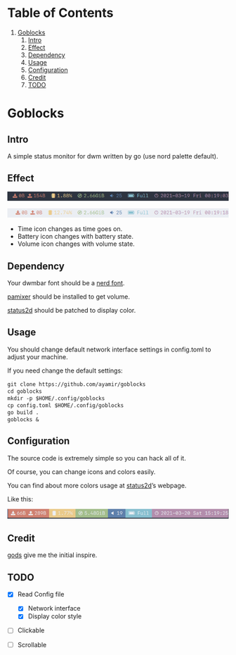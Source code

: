 
# Table of Contents

1.  [Goblocks](#org4fe7b3f)
    1.  [Intro](#org1ada354)
    2.  [Effect](#org47d93a1)
    3.  [Dependency](#org68f9563)
    4.  [Usage](#org7918c71)
    5.  [Configuration](#orga794274)
    6.  [Credit](#org42b387b)
    7.  [TODO](#orgad55678)


<a id="org4fe7b3f"></a>

# Goblocks


<a id="org1ada354"></a>

## Intro

A simple status monitor for dwm written by go (use nord palette default).


<a id="org47d93a1"></a>

## Effect

![dark](./shot/dark.png)

![light](./shot/light.png)

-   Time icon changes as time goes on.
-   Battery icon changes with battery state.
-   Volume icon changes with volume state.


<a id="org68f9563"></a>

## Dependency

Your dwmbar font should be a [nerd font](https://github.com/ryanoasis/nerd-fonts).

[pamixer](https://github.com/cdemoulins/pamixer) should be installed to get volume.

[status2d](https://dwm.suckless.org/patches/status2d/) should be patched to display color.


<a id="org7918c71"></a>

## Usage

You should change default network interface settings in config.toml to adjust your machine.

If you need change the default settings:

```shell
git clone https://github.com/ayamir/goblocks
cd goblocks
mkdir -p $HOME/.config/goblocks
cp config.toml $HOME/.config/goblocks
go build .
goblocks &
```

<a id="orga794274"></a>

## Configuration

The source code is extremely simple so you can hack all of it.

Of course, you can change icons and colors easily.

You can find about more colors usage at [status2d](<https://dwm.suckless.org/patches/status2d>)&rsquo;s webpage.

Like this:

![darkbg](./shot/dark_bg.png)


<a id="org42b387b"></a>

## Credit

[gods](https://github.com/schachmat/gods) give me the initial inspire.


<a id="orgad55678"></a>

## TODO

-   [X] Read Config file
    -   [X] Network interface
    -   [X] Display color style
-   [ ] Clickable
-   [ ] Scrollable

